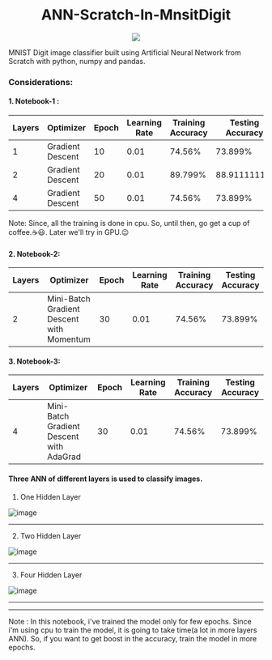 <!-- <h1><center>ANN-Scratch-In-MnsitDigit</center></h1> -->
  <h1 align="center">ANN-Scratch-In-MnsitDigit</h1>
<p align="center">
  <img src="http://some_place.com/image.png](https://user-images.githubusercontent.com/40908371/174338354-46e0131d-184b-4768-a036-4b545914334d.png" />
</p>

MNIST Digit image classifier built using Artificial Neural Network from Scratch with python, numpy and pandas. 
  
### Considerations: 
  
  
#### 1. Notebook-1 :  

| Layers | Optimizer | Epoch | Learning Rate| Training Accuracy | Testing Accuracy |
| --- | --- | --- | --- | --- | --- |
| 1 | Gradient Descent | 10 | 0.01 | 74.56% | 73.899%
| 2 | Gradient Descent | 20 | 0.01 | 89.799% | 88.9111111%
| 4 | Gradient Descent | 50 | 0.01 | 74.56% | 73.899%
  
  Note: Since, all the training is done in cpu.  So, until then, go get a cup of coffee.☕😃. Later we'll try in GPU.😉  
   
#### 2. Notebook-2:  

| Layers | Optimizer | Epoch | Learning Rate| Training Accuracy | Testing Accuracy |
| --- | --- | --- | --- | --- | --- |
| 2 | Mini-Batch Gradient Descent with Momentum | 30 | 0.01 | 74.56% | 73.899%

#### 3. Notebook-3:  

| Layers | Optimizer | Epoch | Learning Rate| Training Accuracy | Testing Accuracy |
| --- | --- | --- | --- | --- | --- |
| 4 | Mini-Batch Gradient Descent with AdaGrad | 30 | 0.01 | 74.56% | 73.899%


#### Three ANN of different layers is used to classify images.

1. One Hidden Layer 
  
    
  ![image](https://user-images.githubusercontent.com/40908371/173662434-a87069c7-049c-43be-959f-46b8a26986e5.png)
  

  ---------------------------------------------------------------------------------------------------------------------------------------------------------------------  
    
2. Two Hidden Layer

  
 ![image](https://user-images.githubusercontent.com/40908371/173663019-e7d25df7-4111-4816-b694-cabe61d0f1a1.png)
     

   
   --------------------------------------------------------------------------------------------------------------------------------------------------------------------  
     
3. Four Hidden Layer
  
    
![image](https://user-images.githubusercontent.com/40908371/173862561-57e26da0-49dd-4437-ad12-9440ceaea7c4.png)
  
  

   -------------------------------------------------------------------------------------------------------------------------------------------------------------------- 
   --------------------------------------------------------------------------------------------------------------------------------------------------------------------  
   

  
Note : In this notebook, i've trained the model only for few epochs. Since i'm using cpu to train the model, it is going to take time(a lot in more layers ANN).
So, if you want to get boost in the accuracy, train the model in more epochs. 
